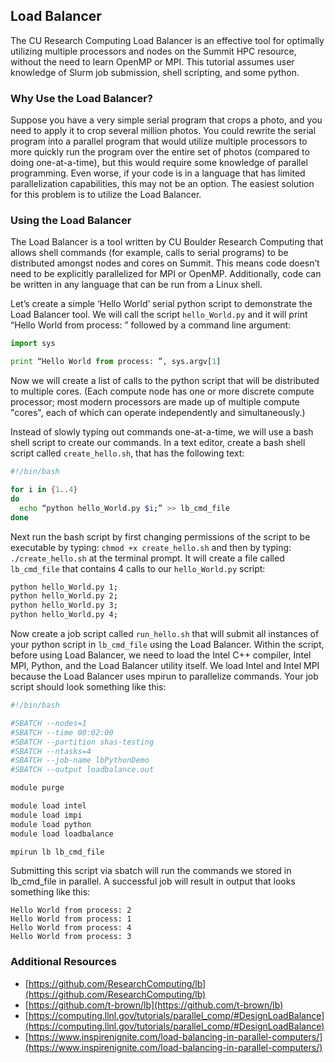 ## Load Balancer

The CU Research Computing Load Balancer is an effective tool for
optimally utilizing multiple processors and nodes on the Summit HPC
resource, without the need to learn OpenMP or MPI. This tutorial
assumes user knowledge of Slurm job submission, shell scripting, and
some python.


### Why Use the Load Balancer?

Suppose you have a very simple serial program that crops a photo, and
you need to apply it to crop several million photos. You could rewrite
the serial program into a parallel program that would utilize multiple
processors to more quickly run the program over the entire set of
photos (compared to doing one-at-a-time), but this would require some
knowledge of parallel programming. Even worse, if your code is in a
language that has limited parallelization capabilities, this may not
be an option. The easiest solution for this problem is to utilize the
Load Balancer.


### Using the Load Balancer

The Load Balancer is a tool written by CU Boulder Research Computing
that allows shell commands (for example, calls to serial programs) to
be distributed amongst nodes and cores on Summit. This means code
doesn’t need to be explicitly parallelized for MPI or
OpenMP. Additionally, code can be written in any language that can be
run from a Linux shell.

Let’s create a simple ‘Hello World’ serial python script to
demonstrate the Load Balancer tool. We will call the script
`hello_World.py` and it will print “Hello World from process: ”
followed by a command line argument:

```python
import sys

print “Hello World from process: ”, sys.argv[1]
```

Now we will create a list of calls to the python script that will be
distributed to multiple cores. (Each compute node has one or more
discrete compute processor; most modern processors are made up of
multiple compute "cores", each of which can operate independently and
simultaneously.)

Instead of slowly typing out commands one-at-a-time, we will use a
bash shell script to create our commands. In a text editor, create a
bash shell script called `create_hello.sh`, that has the following
text:

```bash
#!/bin/bash

for i in {1..4}
do
  echo “python hello_World.py $i;” >> lb_cmd_file
done
```

Next run the bash script by first changing permissions of the script
to be executable by typing: `chmod +x create_hello.sh` and then by
typing: `./create_hello.sh` at the terminal prompt. It will create a
file called `lb_cmd_file` that contains 4 calls to our
`hello_World.py` script:

```bash
python hello_World.py 1;
python hello_World.py 2;
python hello_World.py 3;
python hello_World.py 4;
```

Now create a job script called `run_hello.sh` that will submit all
instances of your python script in `lb_cmd_file` using the Load
Balancer. Within the script, before using Load Balancer, we need to
load the Intel C++ compiler, Intel MPI, Python, and the Load Balancer
utility itself. We load Intel and Intel MPI because the Load Balancer
uses mpirun to parallelize commands. Your job script should look
something like this:

```bash
#!/bin/bash

#SBATCH --nodes=1
#SBATCH --time 00:02:00
#SBATCH --partition shas-testing
#SBATCH --ntasks=4
#SBATCH --job-name lbPythonDemo
#SBATCH --output loadbalance.out

module purge

module load intel
module load impi
module load python
module load loadbalance

mpirun lb lb_cmd_file
```

Submitting this script via sbatch will run the commands we stored in
lb_cmd_file in parallel. A successful job will result in output that
looks something like this:

```
Hello World from process: 2
Hello World from process: 1
Hello World from process: 4
Hello World from process: 3
```


### Additional Resources

* [https://github.com/ResearchComputing/lb](https://github.com/ResearchComputing/lb)
* [https://github.com/t-brown/lb](https://github.com/t-brown/lb)
* [https://computing.llnl.gov/tutorials/parallel_comp/#DesignLoadBalance](https://computing.llnl.gov/tutorials/parallel_comp/#DesignLoadBalance)
* [https://www.inspirenignite.com/load-balancing-in-parallel-computers/](https://www.inspirenignite.com/load-balancing-in-parallel-computers/)
